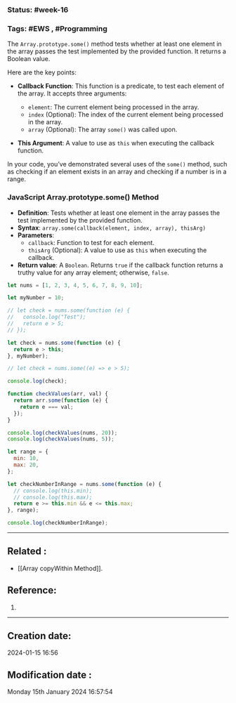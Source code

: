 
### Status: #week-16

### Tags: #EWS  , #Programming 


The `Array.prototype.some()` method tests whether at least one element in the array passes the test implemented by the provided function. It returns a Boolean value.

Here are the key points:

- **Callback Function**: This function is a predicate, to test each element of the array. It accepts three arguments:
    
    - `element`: The current element being processed in the array.
    - `index` (Optional): The index of the current element being processed in the array.
    - `array` (Optional): The array `some()` was called upon.
- **This Argument**: A value to use as `this` when executing the callback function.
    

In your code, you’ve demonstrated several uses of the `some()` method, such as checking if an element exists in an array and checking if a number is in a range.



### JavaScript Array.prototype.some() Method

- **Definition**: Tests whether at least one element in the array passes the test implemented by the provided function.
- **Syntax**: `array.some(callback(element, index, array), thisArg)`
- **Parameters**:
  - `callback`: Function to test for each element.
  - `thisArg` (Optional): A value to use as `this` when executing the callback.
- **Return value**: A `Boolean`. Returns `true` if the callback function returns a truthy value for any array element; otherwise, `false`.


```javascript
let nums = [1, 2, 3, 4, 5, 6, 7, 8, 9, 10];

let myNumber = 10;

// let check = nums.some(function (e) {
//   console.log("Test");
//   return e > 5;
// });

let check = nums.some(function (e) {
  return e > this;
}, myNumber);

// let check = nums.some((e) => e > 5);

console.log(check);

function checkValues(arr, val) {
  return arr.some(function (e) {
    return e === val;
  });
}

console.log(checkValues(nums, 20));
console.log(checkValues(nums, 5));

let range = {
  min: 10,
  max: 20,
};

let checkNumberInRange = nums.some(function (e) {
  // console.log(this.min);
  // console.log(this.max);
  return e >= this.min && e <= this.max;
}, range);

console.log(checkNumberInRange);
```

______________________________________________________________________


## Related : 

- [[Array copyWithin Method]].

## Reference: 

1.  


---

  ## Creation date: 
  
  2024-01-15 16:56 
  
  
   ## Modification date :
   
   Monday 15th January 2024 16:57:54